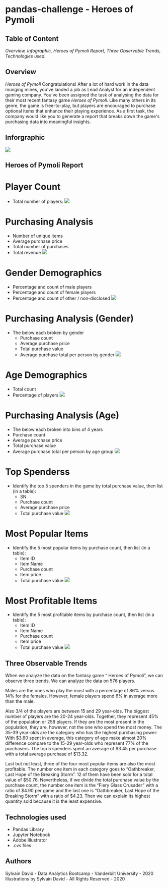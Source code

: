 # pandas-challenge - Heroes of Pymoli

## Table of Content ##
*Overview,*
*Infographic,*
*Heroes of Pymoli Report,*
*Three Observable Trends,*
*Technologies used.*


## Overview ##
*Heroes of Pymoli*
Congratulations! After a lot of hard work in the data munging mines, you've landed a job as Lead Analyst for an independent gaming company. You've been assigned the task of analysing the data for their most recent fantasy game *Heroes of Pymoli*.
Like many others in its genre, the game is free-to-play, but players are encouraged to purchase optional items that enhance their playing experience. As a first task, the company would like you to generate a report that breaks down the game's purchasing data into meaningful insights.

## Inforgraphic ##
![](Assets/INFOGRAPHIC.png)

## Heroes of Pymoli Report ##

# Player Count #
* Total number of players:
![](Assets/COUNT.png)

# Purchasing Analysis #
* Number of unique items
* Average purchase price
* Total number of purchases
* Total revenue
![](Assets/PURCHASE%20ANALYSIS.png)

# Gender Demographics #
* Percentage and count of male players
* Percentage and count of female players
* Percentage and count of other / non-disclosed
![](Assets/GENDER.png)

# Purchasing Analysis (Gender) #
* The below each broken by gender
  * Purchase count
  * Average purchase price
  * Total purchase value
  * Average purchase total per person by gender
![](Assets/PURCHASEGENDER.png)

# Age Demographics #
* Total count
* Percentage of players
![](Assets/AGE.png)

# Purchasing Analysis (Age) #
* The below each broken into bins of 4 years
* Purchase count
* Average purchase price
* Total purchase value
* Average purchase total per person by age group
![](Assets/PURCHASEAGE.png)

# Top Spenderss #
* Identify the top 5 spenders in the game by total purchase value, then list (in a table):
  * SN
  * Purchase count
  * Average purchase price
  * Total purchase value
![](Assets/TOPSPENDER.png)

# Most Popular Items #
* Identify the 5 most popular items by purchase count, then list (in a table):
  * Item ID
  * Item Name
  * Purchase count
  * Item price
  * Total purchase value
![](Assets/MOSTPOPULARITEM.png)

# Most Profitable Items #
* Identify the 5 most profitable items by purchase count, then list (in a table):
  * Item ID
  * Item Name
  * Purchase count
  * Item price
  * Total purchase value
![](Assets/MOSTPROFITSABLEITEM.png)


## Three Observable Trends ##

When we analyze the data on the fantasy game “ Heroes of Pymoli”, we can observe three trends. We can analyze the data on 576 players.

Males are the ones who play the most with a percentage of 86% versus 14% for the females. However, female players spend 6% in average more than the male.

Also 3/4 of the players are between 15 and 29 year-olds. The biggest number of players are the 20-24 year-olds. Together, they represent 45% of the population or 258 players. If they are the most present in the population, they are, however, not the one who spend the most money. The 35-39 year-olds are the category who has the highest purchasing power: With $3.60 spent in average, this category of age make almost 20% difference compare to the 15-29 year-olds who represent 77% of the purchasers. The top 5 spenders spent an average of $3.45 per purchase with a total average purchase of $13.32.

Last but not least, three of the four most popular items are also the most profitable. The number one item in each category goes to “Oathbreaker, Last Hope of the Breaking Storm”. 12 of them have been sold for a total value of $50.76. Nevertheless, if we divide the total purchase value by the purchase count, the number one item is the “Fiery Glass Crusader” with a ratio of $4.90 per game and the last one is “Oathbreaker, Last Hope of the Breaking Storm” with a ratio of $4.23. Then we can explain its highest quantity sold because it is the least expensive.


## Technologies used ##
* Pandas Library
* Jupyter Notebook
* Adobe Illustrator
* .cvs files
  
## Authors ##
Sylvain David - Data Analytics Bootcamp - Vanderbilt University - 2020
Illustrations by Sylvain David - All Rights Reserved - 2020